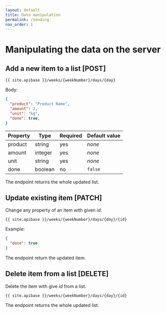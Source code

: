 ```yaml
---
layout: default
title: Data manipulation
permalink: /sending
nav_order: 1
---
```


# Manipulating the data on the server

## Add a new item to a list [POST]

```
{{ site.apibase }}/weeks/{weekNumber}/days/{day}
```

Body:

```json
{
  "product": "Product Name",
  "amount": 2,
  "unit": "kg",
  "done": true,
}
```

| Property | Type    | Required | Default value |
| -------- | ------- | -------- | ------------- |
| product  | string  | yes      | _none_        |
| amount   | integer | yes      | _none_        |
| unit     | string  | yes      | _none_        |
| done     | boolean | no       | `false`       |

The endpoint returns the whole updated list.

## Update existing item [PATCH]

Change any property of an item with given *id*.

```
{{ site.apibase }}/weeks/{weekNumber}/days/{day}/{id}
```

Example:

```json
{
  "done": true
}
```

The endpoint return the updated item.

## Delete item from a list [DELETE]

Delete the item with give *id* from a list.

```
{{ site.apibase }}/weeks/{weekNumber}/days/{day}/{id}
```

The endpoint returns the whole updated list.
